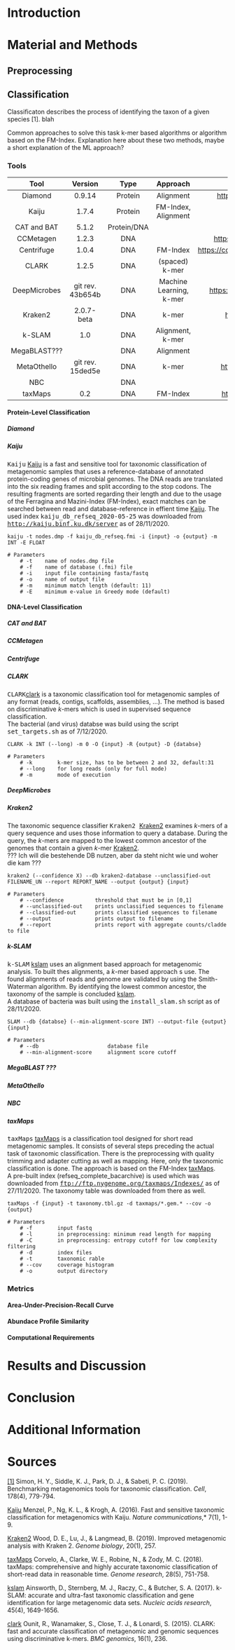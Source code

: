 # Introduction
# Material and Methods
<!-- conda und snakemake erwähnen-->
## Preprocessing
## Classification
Classificaton describes the process of identifying the taxon of a given species [1]. blah

Common approaches to solve this task k-mer based algorithms or algorithm based on the FM-Index. Explanation here about these two methods, maybe a short explanation of the ML approach?
### Tools
|     Tool     |   Version  |   Type  |         Approach        |                       Reference                      |
|:------------:|:----------:|:-------:|:-----------------------:|:----------------------------------------------------:|
|   Diamond    | 0.9.14     | Protein |        Alignment        | http://www.diamondsearch.org/index.php               |
|     Kaiju    |    1.7.4   | Protein |   FM-Index, Alignment   |               http://kaiju.binf.ku.dk/               |
|CAT and BAT| 5.1.2| Protein/DNA||https://github.com/dutilh/CAT| 
|   CCMetagen  |    1.2.3   |   DNA   |                         |       https://github.com/vrmarcelino/CCMetagen       |
|  Centrifuge  |    1.0.4   |   DNA   |         FM-Index        | https://ccb.jhu.edu/software/centrifuge/manual.shtml |
|     CLARK    |    1.2.5   |   DNA   |      (spaced) k-mer     |           http://clark.cs.ucr.edu/Overview/          |
| DeepMicrobes |git rev. 43b654b  |DNA| Machine Learning, k-mer |      https://github.com/MicrobeLab/DeepMicrobes      |
|    Kraken2   | 2.0.7-beta |   DNA   |          k-mer          |         http://ccb.jhu.edu/software/kraken2/         |
|    k-SLAM    |     1.0    |   DNA   |Alignment, k-mer          |            https://github.com/aindj/k-SLAM           |
| MegaBLAST???| | DNA| Alignment||
|  MetaOthello |git rev. 15ded5e  |DNA|          k-mer          |         https://github.com/xa6xa6/metaOthello        |
| NBC           |           | DNA | |http://nbc.ece.drexel.edu/|
|    taxMaps   |     0.2    |   DNA   |         FM-Index        |          https://github.com/nygenome/taxmaps         |

#### Protein-Level Classification
##### Diamond
##### Kaiju
<tt>Kaiju</tt> [Kaiju]() is a fast and sensitive tool for taxonomic classification of metagenomic samples that uses a reference-database of annotated protein-coding genes of microbial genomes. The DNA reads are translated into the six reading frames and split according to the stop codons. The resulting fragments are sorted regarding their length and due to the usage of the Ferragina and Mazini-Index (FM-Index), exact matches can be searched between read and database-reference in effient time [Kaiju]().
The used index <tt>kaiju_db_refseq_2020-05-25</tt> was downloaded from <tt>http://kaiju.binf.ku.dk/server</tt> as of 28/11/2020.

    kaiju -t nodes.dmp -f kaiju_db_refseq.fmi -i {input} -o {output} -m INT -E FLOAT
    
    # Parameters
        # -t    name of nodes.dmp file
        # -f    name of database (.fmi) file
        # -i    input file containing fasta/fastq
        # -o    name of output file
        # -m    minimum match length (default: 11)
        # -E    minimum e-value in Greedy mode (default)

#### DNA-Level Classification
##### CAT and BAT
##### CCMetagen
##### Centrifuge
##### CLARK
<tt>CLARK</tt>[clark]() is a taxonomic classification tool for metagenomic samples of any format (reads, contigs, scaffolds, assemblies, ...). The method is based on discriminative *k*-mers which is used in supervised sequence classification. <br>
The bacterial (and virus) databse was build using the script <tt>set_targets.sh</tt> as of 7/12/2020.

    CLARK -k INT (--long) -m 0 -O {input} -R {output} -D {databse}
    
    # Parameters
        # -k        k-mer size, has to be between 2 and 32, default:31 
        # --long    for long reads (only for full mode)
        # -m        mode of execution

##### DeepMicrobes
##### Kraken2
The taxonomic sequence classifier <tt> Kraken2 </tt> [Kraken2]() examines *k*-mers of a query sequence and uses those information to query a database. During the query, the *k*-mers are mapped to the lowest common ancestor of the genomes that contain a given *k*-mer [Kraken2](). <br>
??? Ich will die bestehende DB nutzen, aber da steht nicht wie und woher die kam ???

    kraken2 (--confidence X) --db kraken2-database --unclassified-out FILENAME_UN --report REPORT_NAME --output {output} {input}

    # Parameters 
        # --confidence          threshold that must be in [0,1]
        # --unclassified-out    prints unclassified sequences to filename
        # --classified-out      prints classified sequences to filename
        # --output              prints output to filename
        # --report              prints report with aggregate counts/cladde to file
        
##### k-SLAM
<tt> k-SLAM</tt> [kslam]() uses an alignment based approach for metagenomic analysis. To built thes alignments, a *k*-mer based approach s use. The found alignments of reads and genome are validated by using the Smith-Waterman algorithm. By identifying the lowest common ancestor, the taxonomy of the sample is concluded [kslam](). <br>
A database of bacteria was built using the <tt>install_slam.sh</tt> script as of 28/11/2020.

    SLAM --db {databse} (--min-alignment-score INT) --output-file {output} {input}

    # Parameters
        # --db                      database file
        # --min-alignment-score     alignment score cutoff

##### MegaBLAST ???
##### MetaOthello
##### NBC
##### taxMaps
<tt>taxMaps</tt> [taxMaps]() is a classification tool designed for short read metagenomic samples. It consists of several steps preceding the actual task of taxonomic classification. There is the preprocessing with quality trimming and adapter cutting as well as mapping. Here, only the taxonomic classification is done. The approach is based on the FM-Index [taxMaps](). <br> <!-- Index last edited: 06/03/2018-->
A pre-built index (refseq_complete_bacarchive) is used which was downloaded from <tt>ftp://ftp.nygenome.org/taxmaps/Indexes/</tt> as of 27/11/2020. The taxonomy table was downloaded from there as well.

    taxMaps -f {input} -t taxonomy.tbl.gz -d taxmaps/*.gem.* --cov -o {output}

    # Parameters
        # -f        input fastq
        # -l        in preprocessing: minimum read length for mapping
        # -C        in preprocessing: entropy cutoff for low complexity filtering
        # -d        index files
        # -t        taxonomic rable
        # --cov     coverage histogram
        # -o        output directory
        

### Metrics
#### Area-Under-Precision-Recall Curve
#### Abundace Profile Similarity
#### Computational Requirements
# Results and Discussion
# Conclusion
# Additional Information

# Sources
<!-- APA -->
[[1]](https://doi.org/10.1016/j.cell.2019.07.010) Simon, H. Y., Siddle, K. J., Park, D. J., & Sabeti, P. C. (2019). Benchmarking metagenomics tools for taxonomic classification. *Cell*, 178(4), 779-794.

[Kaiju](https://doi.org/10.1186/s13062-018-0208-7) Menzel, P., Ng, K. L., & Krogh, A. (2016). Fast and sensitive taxonomic classification for metagenomics with Kaiju. *Nature communications*,* 7(1), 1-9.

[Kraken2](https://doi.org/10.1186/s13059-019-1891-0) Wood, D. E., Lu, J., & Langmead, B. (2019). Improved metagenomic analysis with Kraken 2. *Genome biology*, 20(1), 257.

[taxMaps](http://www.genome.org/cgi/doi/10.1101/gr.225276.117) Corvelo, A., Clarke, W. E., Robine, N., & Zody, M. C. (2018). taxMaps: comprehensive and highly accurate taxonomic classification of short-read data in reasonable time. *Genome research*, 28(5), 751-758.

[kslam](https://doi.org/10.1093/nar/gkw1248) Ainsworth, D., Sternberg, M. J., Raczy, C., & Butcher, S. A. (2017). k-SLAM: accurate and ultra-fast taxonomic classification and gene identification for large metagenomic data sets. *Nucleic acids research*, 45(4), 1649-1656.

[clark](https://doi.org/10.1186/s12864-015-1419-2) Ounit, R., Wanamaker, S., Close, T. J., & Lonardi, S. (2015). CLARK: fast and accurate classification of metagenomic and genomic sequences using discriminative k-mers. *BMC genomics*, 16(1), 236.